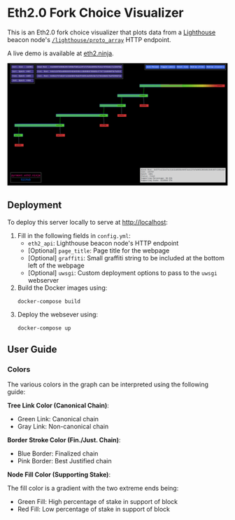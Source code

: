 # Eth2.0 Fork Choice Visualizer

This is an Eth2.0 fork choice visualizer that plots data from a [Lighthouse](https://github.com/sigp/lighthouse) beacon node's [`/lighthouse/proto_array`](https://lighthouse-book.sigmaprime.io/api-lighthouse.html) HTTP endpoint.

A live demo is available at [eth2.ninja](http://eth2.ninja).

![Demo](fork-choice-viz.png)

## Deployment
To deploy this server locally to serve at [http://localhost](http://localhost):
1. Fill in the following fields in `config.yml`:
    - `eth2_api`: Lighthouse beacon node's HTTP endpoint
    - [Optional] `page_title`: Page title for the webpage
    - [Optional] `graffiti`: Small graffiti string to be included at the bottom left of the webpage
    - [Optional] `uwsgi`: Custom deployment options to pass to the `uwsgi` webserver
2. Build the Docker images using:
      ```
      docker-compose build
      ```
3. Deploy the websever using:
      ```
      docker-compose up
      ```


## User Guide

### Colors
The various colors in the graph can be interpreted using the following guide:

**Tree Link Color (Canonical Chain)**:
- Green Link: Canonical chain
- Gray Link: Non-canonical chain

**Border Stroke Color (Fin./Just. Chain)**:
- Blue Border: Finalized chain
- Pink Border: Best Justified chain

**Node Fill Color (Supporting Stake)**:

The fill color is a gradient with the two extreme ends being:
- Green Fill: High percentage of stake in support of block
- Red Fill: Low percentage of stake in support of block
